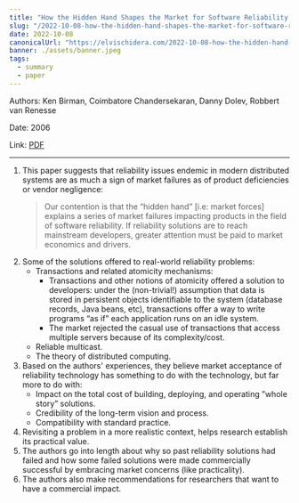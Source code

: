 ```yaml
---
title: "How the Hidden Hand Shapes the Market for Software Reliability — Paper Summary"
slug: "/2022-10-08-how-the-hidden-hand-shapes-the-market-for-software-reliability"
date: 2022-10-08
canonicalUrl: "https://elvischidera.com/2022-10-08-how-the-hidden-hand-shapes-the-market-for-software-reliability/"
banner: ./assets/banner.jpeg
tags:
  - summary
  - paper
---
```


Authors: Ken Birman, Coimbatore Chandersekaran, Danny Dolev, Robbert van Renesse

Date: 2006

Link: [PDF](https://www.cs.huji.ac.il/~dolev/pubs/MarketFailure.pdf)

-----

1. This paper suggests that reliability issues endemic in modern distributed systems are as much a sign of market failures as of product deficiencies or vendor negligence:
    > Our contention is that the “hidden hand” [i.e: market forces] explains a series of market failures impacting products in the field of software reliability.  If reliability solutions are to reach mainstream developers, greater attention must be paid to market economics and drivers. 
2. Some of the solutions offered to real-world reliability problems:
    * Transactions and related atomicity mechanisms:
        * Transactions and other notions of atomicity offered a solution to developers: under the (non-trivial!) assumption that data is stored in persistent objects identifiable to the system (database records, Java beans, etc), transactions offer a way to write programs “as if” each application runs on an idle system.
        * The market rejected the casual use of transactions that access multiple servers because of its complexity/cost.
    * Reliable multicast.
    * The theory of distributed computing.
4. Based on the authors' experiences, they believe market acceptance of reliability technology has something to do with the technology, but far more to do with:
    * Impact on the total cost of building, deploying, and operating ”whole story” solutions.
    * Credibility of the long-term vision and process.
    * Compatibility with standard practice.
5. Revisiting a problem in a more realistic context, helps research establish its practical value.
6. The authors go into length about why so past reliability solutions had failed and how some failed solutions were made commercially successful by embracing market concerns (like practicality).
7. The authors also make recommendations for researchers that want to have a commercial impact.